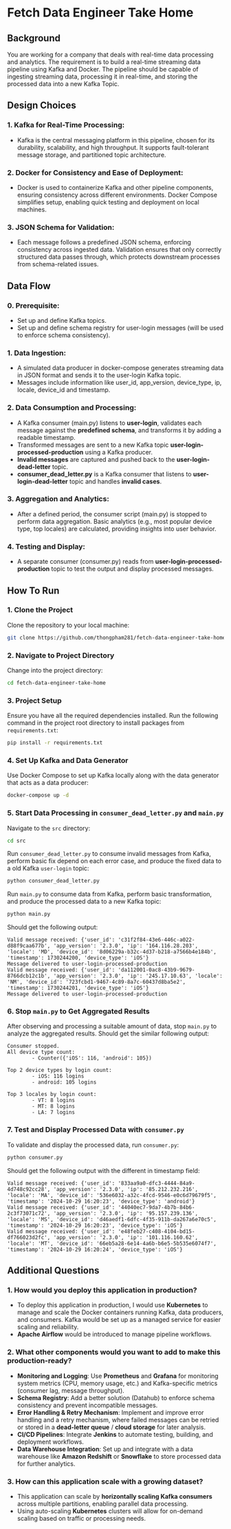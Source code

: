 # Fetch Data Engineer Take Home

## Background

You are working for a company that deals with real-time data processing and analytics. The requirement is to build a
real-time streaming data pipeline using Kafka and Docker. The pipeline should be capable of ingesting streaming data,
processing it in real-time, and storing the processed data into a new Kafka Topic.

## Design Choices

### 1. Kafka for Real-Time Processing:

- Kafka is the central messaging platform in this pipeline, chosen for its durability, scalability, and high throughput.
  It supports fault-tolerant message storage, and partitioned topic architecture.

### 2. Docker for Consistency and Ease of Deployment:

- Docker is used to containerize Kafka and other pipeline components, ensuring consistency across different
  environments. Docker Compose simplifies setup, enabling quick testing and deployment on local machines.

### 3. JSON Schema for Validation:

- Each message follows a predefined JSON schema, enforcing consistency across ingested data. Validation ensures that
  only correctly structured data passes through, which protects downstream processes from schema-related issues.

## Data Flow

### 0. Prerequisite:

- Set up and define Kafka topics.
- Set up and define schema registry for user-login messages (will be used to enforce schema consistency).

### 1. Data Ingestion:

- A simulated data producer in docker-compose generates streaming data in JSON format and sends it to the user-login
  Kafka topic.
- Messages include information like user_id, app_version, device_type, ip, locale, device_id and timestamp.

### 2. Data Consumption and Processing:

- A Kafka consumer (main.py) listens to **user-login**, validates each message against the **predefined schema**, and
  transforms it by adding a readable timestamp.
- Transformed messages are sent to a new Kafka topic **user-login-processed-production** using a Kafka producer.
- **Invalid messages** are captured and pushed back to the **user-login-dead-letter** topic. 
- **consumer_dead_letter.py** is a Kafka consumer that listens to **user-login-dead-letter** topic and handles **invalid cases**.

### 3. Aggregation and Analytics:

- After a defined period, the consumer script (main.py) is stopped to perform data aggregation. Basic analytics (e.g.,
  most popular device type, top locales) are calculated, providing insights into user behavior.

### 4. Testing and Display:

- A separate consumer (consumer.py) reads from **user-login-processed-production** topic to test the output and display
  processed messages.

## How To Run

### 1. Clone the Project

Clone the repository to your local machine:

```bash
git clone https://github.com/thongpham281/fetch-data-engineer-take-home.git
```

### 2. Navigate to Project Directory

Change into the project directory:

```bash
cd fetch-data-engineer-take-home
```

### 3. Project Setup

Ensure you have all the required dependencies installed. Run the following command in the project root directory to
install packages from `requirements.txt`:

```bash
pip install -r requirements.txt
```

### 4. Set Up Kafka and Data Generator

Use Docker Compose to set up Kafka locally along with the data generator that acts as a data producer:

```bash
docker-compose up -d
```

### 5. Start Data Processing in `consumer_dead_letter.py` and `main.py`

Navigate to the `src` directory:

```bash
cd src
```

Run `consumer_dead_letter.py` to consume invalid messages from Kafka, perform basic fix depend on each error case, and produce the fixed data to a old Kafka `user-login` topic:

```bash
python consumer_dead_letter.py
```

Run `main.py` to consume data from Kafka, perform basic transformation, and produce the processed data to a new Kafka topic:

```bash
python main.py
```

Should get the following output:

```text
Valid message received: {'user_id': 'c31f2f84-43e6-446c-a022-d88f9caa677b', 'app_version': '2.3.0', 'ip': '164.116.28.203', 'locale': 'MD', 'device_id': '8d06229a-b32c-4d37-b218-a7566b4e184b', 'timestamp': 1730244200, 'device_type': 'iOS'}
Message delivered to user-login-processed-production
Valid message received: {'user_id': 'da112001-0ac8-43b9-9679-8766dcb12c1b', 'app_version': '2.3.0', 'ip': '245.17.10.63', 'locale': 'NM', 'device_id': '723fcbd1-9467-4c89-8a7c-60437d8ba5e2', 'timestamp': 1730244201, 'device_type': 'iOS'}
Message delivered to user-login-processed-production
```

### 6. Stop `main.py` to Get Aggregated Results

After observing and processing a suitable amount of data, stop `main.py` to analyze the aggregated results.
Should get the similar following output:

```text
Consumer stopped.
All device type count:
        - Counter({'iOS': 116, 'android': 105})

Top 2 device types by login count:
        - iOS: 116 logins
        - android: 105 logins

Top 3 locales by login count:
        - VT: 8 logins
        - MT: 8 logins
        - LA: 7 logins
```

### 7. Test and Display Processed Data with `consumer.py`

To validate and display the processed data, run `consumer.py`:

```bash
python consumer.py
```

Should get the following output with the different in timestamp field:

```text
Valid message received: {'user_id': '833aa9a0-dfc3-4444-84a9-4d748c92cc28', 'app_version': '2.3.0', 'ip': '85.212.232.216', 'locale': 'MA', 'device_id': '536e6032-a32c-4fcd-9546-e0c6d79679f5', 'timestamp': '2024-10-29 16:20:23', 'device_type': 'android'}
Valid message received: {'user_id': '44040ec7-9da7-4b7b-84b6-2c3f73071c72', 'app_version': '2.3.0', 'ip': '95.157.239.136', 'locale': 'MS', 'device_id': 'd46aedf1-6dfc-4f35-911b-da267a6e70c5', 'timestamp': '2024-10-29 16:20:23', 'device_type': 'iOS'}
Valid message received: {'user_id': 'e48feb27-c408-4104-bd15-df766023d2fc', 'app_version': '2.3.0', 'ip': '101.116.160.62', 'locale': 'MT', 'device_id': '66eb5a28-6e14-4a6b-b6e5-5b535e6074f7', 'timestamp': '2024-10-29 16:20:24', 'device_type': 'iOS'}
```

## Additional Questions

### 1. How would you deploy this application in production?

- To deploy this application in production, I would use **Kubernetes** to manage
  and scale the Docker containers running Kafka, data producers, and consumers. Kafka would be set up as a managed
  service for easier scaling and reliability.
- **Apache Airflow**  would be introduced to manage pipeline workflows.

### 2. What other components would you want to add to make this production-ready?

- **Monitoring and Logging**: Use **Prometheus** and **Grafana** for monitoring system metrics (CPU, memory usage, etc.)
  and Kafka-specific metrics (consumer lag, message throughput).
- **Schema Registry**: Add a better solution (Datahub) to enforce schema consistency and prevent incompatible messages.
- **Error Handling & Retry Mechanism**: Implement and improve error handling and a retry mechanism, where failed
  messages can be retried or stored in a **dead-letter queue** / **cloud storage** for later analysis.
- **CI/CD Pipelines**: Integrate **Jenkins** to automate testing, building, and deployment workflows.
- **Data Warehouse Integration**: Set up and integrate with a data warehouse like **Amazon Redshift** or **Snowflake**
  to store processed data for further analytics.

### 3. How can this application scale with a growing dataset?

- This application can scale by **horizontally scaling Kafka consumers** across multiple partitions, enabling parallel
  data processing.
- Using auto-scaling **Kubernetes** clusters will allow for on-demand scaling based on traffic or processing needs.